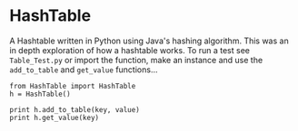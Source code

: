 HashTable
=========

A Hashtable written in Python using Java's hashing algorithm. This was an in depth exploration of how a hashtable works. To run a test see ```Table_Test.py``` or import the function, make an instance and use the ```add_to_table``` and ```get_value``` functions...

```
from HashTable import HashTable
h = HashTable() 

print h.add_to_table(key, value)
print h.get_value(key)
```

